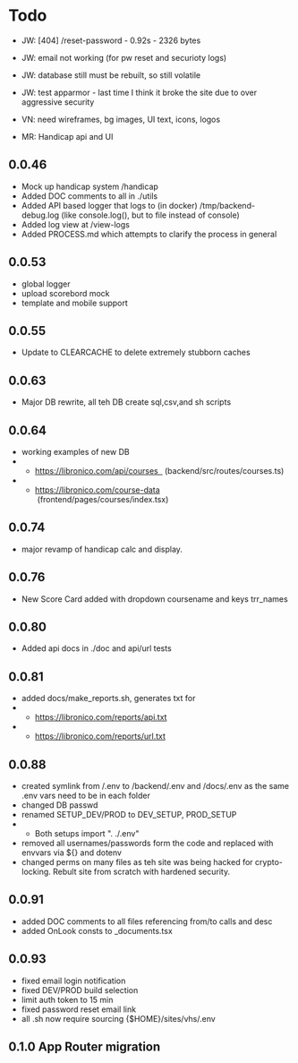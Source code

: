 
# Todo
 - JW: [404] /reset-password - 0.92s - 2326 bytes
 - JW: email not working (for pw reset and securioty logs)
 - JW: database still must be rebuilt, so still volatile
 - JW: test apparmor - last time I think it broke the site due to over aggressive security

 - VN: need wireframes, bg images, UI text, icons, logos
 
 - MR: Handicap api and UI



## 0.0.46
- Mock up handicap system /handicap
- Added DOC comments to all in ./utils
- Added API based logger that logs to (in docker) /tmp/backend-debug.log (like console.log(), but to file instead of console)
- Added log view at /view-logs
- Added PROCESS.md which attempts to clarify the process in general

## 0.0.53
- global logger
- upload scorebord mock
- template and mobile support

## 0.0.55
- Update to CLEARCACHE to delete extremely stubborn caches

## 0.0.63 
- Major DB rewrite, all teh DB create sql,csv,and sh scripts

## 0.0.64
- working examples of new DB
- - https://libronico.com/api/courses   (backend/src/routes/courses.ts)
- - https://libronico.com/course-data  (frontend/pages/courses/index.tsx)

## 0.0.74 
- major revamp of handicap calc and display.  

## 0.0.76
- New Score Card added with dropdown coursename and keys trr_names 

## 0.0.80
- Added api docs in ./doc and api/url tests
 
## 0.0.81
- added docs/make_reports.sh, generates txt for 
- - https://libronico.com/reports/api.txt
- - https://libronico.com/reports/url.txt

## 0.0.88
- created symlink from /.env to /backend/.env and /docs/.env as the same .env vars need to be in each folder 
- changed DB passwd
- renamed SETUP_DEV/PROD to DEV_SETUP, PROD_SETUP
- - Both setups import ". ./.env"
- removed all usernames/passwords form the code and replaced with envvars via ${} and dotenv
- changed perms on many files as teh site was being hacked for crypto-locking.  Rebult site from scratch with hardened security.

## 0.0.91
- added DOC comments to all files referencing from/to calls and desc
- added OnLook consts to _documents.tsx

## 0.0.93
- fixed email login notification
- fixed DEV/PROD build selection
- limit auth token to 15 min
- fixed password reset email link
- all .sh now require sourcing {$HOME}/sites/vhs/.env

## 0.1.0 App Router migration